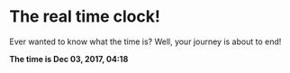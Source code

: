 # The real time clock!

Ever wanted to know what the time is? Well, your journey is about to end!

**The time is Dec 03, 2017, 04:18**
